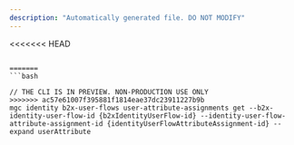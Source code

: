 ```yaml
---
description: "Automatically generated file. DO NOT MODIFY"
---
```


<<<<<<< HEAD
```cli

=======
```bash

// THE CLI IS IN PREVIEW. NON-PRODUCTION USE ONLY
>>>>>>> ac57e61007f395881f1814eae37dc23911227b9b
mgc identity b2x-user-flows user-attribute-assignments get --b2x-identity-user-flow-id {b2xIdentityUserFlow-id} --identity-user-flow-attribute-assignment-id {identityUserFlowAttributeAssignment-id} --expand userAttribute

```